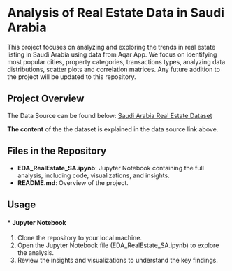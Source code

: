 # **Analysis of Real Estate Data in Saudi Arabia**

This project focuses on analyzing and exploring the trends in real estate listing in Saudi Arabia using data from Aqar App. We focus on identifying most popular cities, property categories, transactions types, analyzing data distributions, scatter plots and correlation matrices. Any future addition to the project will be updated to this repository. 

## **Project Overview**
The Data Source can be found below:
[Saudi Arabia Real Estate Dataset](https://www.kaggle.com/datasets/mohdph/saudi-arabia-real-estate-dataset/data)

**The content** of the the dataset is explained in the data source link above.

## **Files in the Repository**
* **EDA_RealEstate_SA.ipynb**: Jupyter Notebook containing the full analysis, including code, visualizations, and insights.
* **README.md**: Overview of the project.

## **Usage**
#### * Jupyter Notebook
1.	Clone the repository to your local machine.
2.	Open the Jupyter Notebook file (EDA_RealEstate_SA.ipynb) to explore the analysis.
3.	Review the insights and visualizations to understand the key findings.
